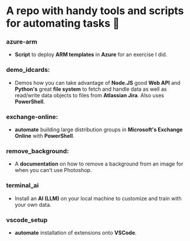 # A repo with handy tools and scripts for automating tasks :rocket:

### azure-arm

- **Script** to deploy **ARM templates** in **Azure** for an exercise I did.

### demo_idcards:

- Demos how you can take advantage of **Node.JS** good **Web API** and **Python's** great **file system** to fetch and handle data as well as read/write data objects to files from **Atlassian Jira**. Also uses **PowerShell**.

### exchange-online:

- **automate** building large distribution groups in **Microsoft's Exchange Online** with **PowerShell**.

### remove_background:

- A **documentation** on how to remove a background from an image for when you can't use Photoshop.

### terminal_ai

- Install an **AI (LLM)** on your local machine to customize and train with your own data.

### vscode_setup

- **automate** installation of extensions onto **VSCode**.
